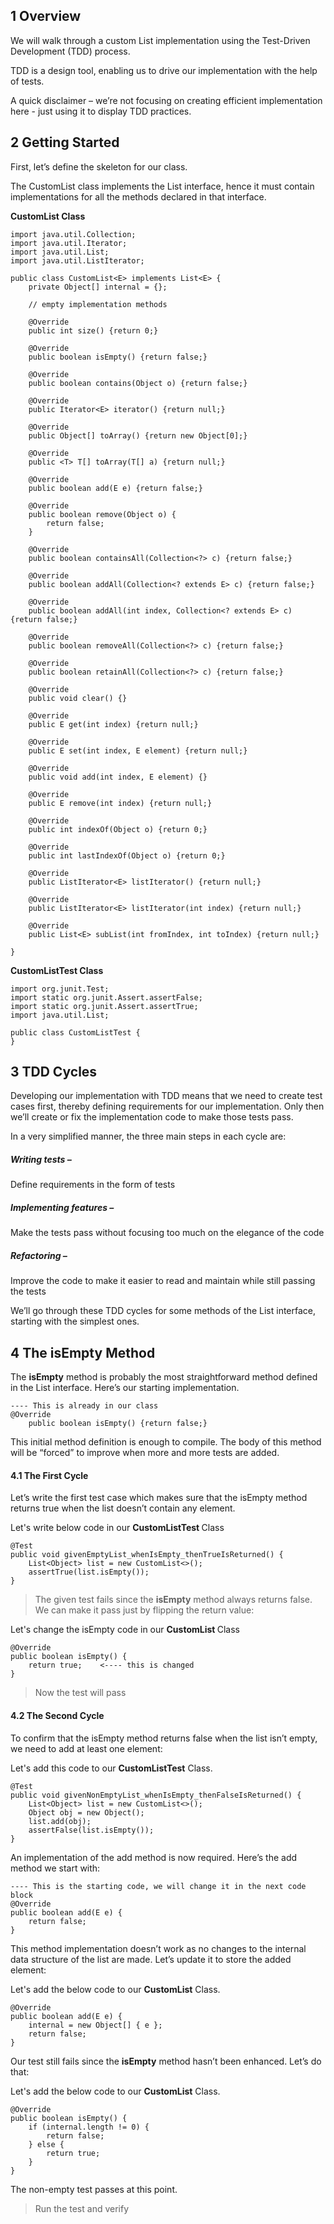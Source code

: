 ## 1 Overview
We will walk through a custom List implementation using the Test-Driven Development (TDD) process.

TDD is a design tool, enabling us to drive our implementation with the help of tests.

A quick disclaimer – we’re not focusing on creating efficient implementation here - just using it to display TDD practices.

## 2 Getting Started
First, let’s define the skeleton for our class.

The CustomList class implements the List interface, hence it must contain implementations for all the methods declared in that interface.

<b>CustomList Class</b>
```code
import java.util.Collection;
import java.util.Iterator;
import java.util.List;
import java.util.ListIterator;

public class CustomList<E> implements List<E> {
    private Object[] internal = {};
    
    // empty implementation methods

    @Override
    public int size() {return 0;}
    
    @Override
    public boolean isEmpty() {return false;}
    
    @Override
    public boolean contains(Object o) {return false;}

    @Override
    public Iterator<E> iterator() {return null;}

    @Override
    public Object[] toArray() {return new Object[0];}

    @Override
    public <T> T[] toArray(T[] a) {return null;}

    @Override
    public boolean add(E e) {return false;}

    @Override
    public boolean remove(Object o) {
        return false;
    }

    @Override
    public boolean containsAll(Collection<?> c) {return false;}

    @Override
    public boolean addAll(Collection<? extends E> c) {return false;}

    @Override
    public boolean addAll(int index, Collection<? extends E> c) {return false;}

    @Override
    public boolean removeAll(Collection<?> c) {return false;}

    @Override
    public boolean retainAll(Collection<?> c) {return false;}

    @Override
    public void clear() {}

    @Override
    public E get(int index) {return null;}

    @Override
    public E set(int index, E element) {return null;}

    @Override
    public void add(int index, E element) {}

    @Override
    public E remove(int index) {return null;}

    @Override
    public int indexOf(Object o) {return 0;}

    @Override
    public int lastIndexOf(Object o) {return 0;}

    @Override
    public ListIterator<E> listIterator() {return null;}

    @Override
    public ListIterator<E> listIterator(int index) {return null;}

    @Override
    public List<E> subList(int fromIndex, int toIndex) {return null;}

}
```

<b>CustomListTest Class</b>
```code
import org.junit.Test;
import static org.junit.Assert.assertFalse;
import static org.junit.Assert.assertTrue;
import java.util.List;

public class CustomListTest {
}
```

## 3 TDD Cycles
Developing our implementation with TDD means that we need to create test cases first, thereby defining requirements for our implementation. Only then we’ll create or fix the implementation code to make those tests pass.

In a very simplified manner, the three main steps in each cycle are:

##### Writing tests –
Define requirements in the form of tests

##### Implementing features –
Make the tests pass without focusing too much on the elegance of the code

##### Refactoring – 
Improve the code to make it easier to read and maintain while still passing the tests

<p>
We’ll go through these TDD cycles for some methods of the List interface, starting with the simplest ones.
</p>


## 4 The isEmpty Method

The <b>isEmpty</b> method is probably the most straightforward method defined in the List interface. Here’s our starting implementation.
```code
---- This is already in our class
@Override
    public boolean isEmpty() {return false;}
```

This initial method definition is enough to compile. The body of this method will be “forced” to improve when more and more tests are added.

#### 4.1 The First Cycle
Let’s write the first test case which makes sure that the isEmpty method returns true when the list doesn’t contain any element.

Let's write below code in our <b>CustomListTest </b> Class

```
@Test
public void givenEmptyList_whenIsEmpty_thenTrueIsReturned() {
    List<Object> list = new CustomList<>();
    assertTrue(list.isEmpty());
}
```

> The given test fails since the <b>isEmpty</b> method always returns false. We can make it pass just by flipping the return value:

Let's change the isEmpty code in our <b>CustomList </b> Class
```
@Override
public boolean isEmpty() {
    return true;    <---- this is changed
}
```

> Now the test will pass

#### 4.2 The Second Cycle
To confirm that the isEmpty method returns false when the list isn’t empty, we need to add at least one element:

Let's add this code to our <b>CustomListTest</b> Class.

```code
@Test
public void givenNonEmptyList_whenIsEmpty_thenFalseIsReturned() {
    List<Object> list = new CustomList<>();
    Object obj = new Object();
    list.add(obj);
    assertFalse(list.isEmpty());
}
```

An implementation of the add method is now required. Here’s the add method we start with:

```code
---- This is the starting code, we will change it in the next code block
@Override
public boolean add(E e) {
    return false;
}
```

This method implementation doesn’t work as no changes to the internal data structure of the list are made. Let’s update it to store the added element:

Let's add the below code to our <b>CustomList</b> Class.

```code
@Override
public boolean add(E e) {
    internal = new Object[] { e };
    return false;
}
```

Our test still fails since the <b>isEmpty</b> method hasn’t been enhanced. Let’s do that:

Let's add the below code to our <b>CustomList</b> Class.

```code
@Override
public boolean isEmpty() {
    if (internal.length != 0) {
        return false;
    } else {
        return true;
    }
}
```
The non-empty test passes at this point.
> Run the test and verify


